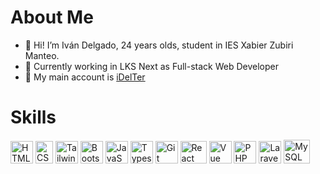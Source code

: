 # About Me
* 👋 Hi! I’m Iván Delgado, 24 years olds, student in IES Xabier Zubiri Manteo.
* 💼 Currently working in LKS Next as Full-stack Web Developer
* 📂 My main account is <a href="https://github.com/idelter/" title="GitHub: iDelTer">iDelTer</a>

# Skills
<p align="left">
<a href="https://developer.mozilla.org/en-US/docs/Glossary/HTML5" target="_blank" rel="noreferrer"><img src="https://upload.wikimedia.org/wikipedia/commons/thumb/6/61/HTML5_logo_and_wordmark.svg/2048px-HTML5_logo_and_wordmark.svg.png" width="36" height="36" alt="HTML5 icon that redirects to Mozilla documentation" /></a>
<a href="https://www.w3.org/TR/CSS/#css" target="_blank" rel="noreferrer"><img src="https://upload.wikimedia.org/wikipedia/commons/thumb/d/d5/CSS3_logo_and_wordmark.svg/1200px-CSS3_logo_and_wordmark.svg.png" width="28" height="36" alt="CSS3 icon that redirects to W3Schools web page" /></a>
<a href="https://tailwindcss.com/" target="_blank" rel="noreferrer"><img src="https://raw.githubusercontent.com/danielcranney/readme-generator/main/public/icons/skills/tailwindcss-colored.svg" width="36" height="36" alt="TailwindCSS icon that redirect to official documentation" /></a>
<a href="https://getbootstrap.com" target="_blank" rel="noreferrer"><img src="https://cdn-icons-png.flaticon.com/512/5968/5968672.png" width="36" height="36" alt="Bootstrap icon that redirects to official documentation" /></a>
<a href="https://developer.mozilla.org/en-US/docs/Web/JavaScript" target="_blank" rel="noreferrer"><img src="https://upload.wikimedia.org/wikipedia/commons/thumb/9/99/Unofficial_JavaScript_logo_2.svg/2048px-Unofficial_JavaScript_logo_2.svg.png" width="36" height="36" alt="JavaScript icon that redirects to Mozilla documentation" /></a>
<a href="https://www.typescriptlang.org/" target="_blank" rel="noreferrer"><img src="https://upload.wikimedia.org/wikipedia/commons/thumb/4/4c/Typescript_logo_2020.svg/1200px-Typescript_logo_2020.svg.png" width="36" height="36" alt="Typescript icon that redirects to official documentation" /></a>
<a href="https://git-scm.com/" target="_blank" rel="noreferrer"><img src="https://cdn.freebiesupply.com/logos/large/2x/git-icon-logo-png-transparent.png" width="36" height="36" alt="Git icon that redirects to official web site" /></a>
<a href="https://react.dev" target="_blank" rel="noreferrer"><img src="https://upload.wikimedia.org/wikipedia/commons/thumb/a/a7/React-icon.svg/2300px-React-icon.svg.png" width="42" height="36" alt="React icon that redirects to official documentation" /></a>
<a href="https://vuejs.org/" target="_blank" rel="noreferrer"><img src="https://upload.wikimedia.org/wikipedia/commons/thumb/9/95/Vue.js_Logo_2.svg/2367px-Vue.js_Logo_2.svg.png" width="36" height="36" alt="Vue icon that redirects to official documentation" /></a>
<a href="https://www.php.net" target="_blank" rel="noreferrer"><img src="https://creazilla-store.fra1.digitaloceanspaces.com/icons/3259795/php-icon-md.png" width="36" height="36" alt="PHP icon that redirects to official documentation" /></a>
<a href="https://laravel.com" target="_blank" rel="noreferrer"><img src="https://static-00.iconduck.com/assets.00/laravel-icon-497x512-uwybstke.png" width="36" height="36" alt="Laravel icon that redirects to official web site" /></a>
<a href="https://dev.mysql.com/doc/" target="_blank" rel="noreferrer"><img src="https://download.logo.wine/logo/MySQL/MySQL-Logo.wine.png" width="42" height="38" alt="MySQL icon that redirects to official documentation" /></a>
</p>
